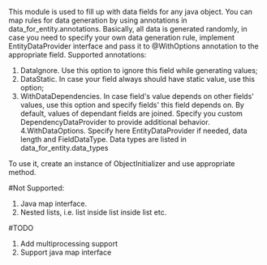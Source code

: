 This module is used to fill up with data fields for any java object.
You can map rules for data generation by using annotations in 
data_for_entity.annotations. Basically, all data is generated randomly,
in case you need to specify your own data generation rule, implement
EntityDataProvider interface and pass it to @WithOptions annotation to 
the appropriate field.
Supported annotations:
 1. DataIgnore. Use this option to ignore this field while generating 
 values;
 2. DataStatic. In case your field always should have static value, use
 this option;
 3. WithDataDependencies. In case field's value depends on other fields'
 values, use this option and specify fields' this field depends on.
 By default, values of dependant fields are joined. Specify you custom
 DependencyDataProvider to provide additional behavior.
 4.WithDataOptions. Specify here EntityDataProvider if needed, data 
 length and FieldDataType. Data types are listed in 
 data_for_entity.data_types


To use it, create an instance of ObjectInitializer and use appropriate
method.

#Not Supported:
 1. Java map interface.
 2. Nested lists, i.e. list inside list inside list etc.


#TODO
 1. Add multiprocessing support
 2. Support java map interface
 